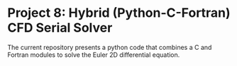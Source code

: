 # Project 8: Hybrid (Python-C-Fortran) CFD Serial Solver
The current repository presents a python code that combines a C and Fortran modules to solve the Euler 2D differential equation.